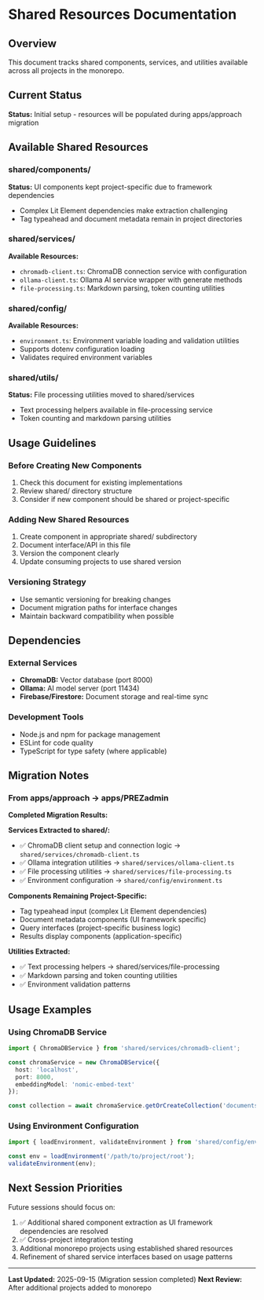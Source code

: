 # Shared Resources Documentation

## Overview
This document tracks shared components, services, and utilities available across all projects in the monorepo.

## Current Status
**Status:** Initial setup - resources will be populated during apps/approach migration

## Available Shared Resources

### shared/components/
**Status:** UI components kept project-specific due to framework dependencies
- Complex Lit Element dependencies make extraction challenging
- Tag typeahead and document metadata remain in project directories

### shared/services/
**Available Resources:**
- `chromadb-client.ts`: ChromaDB connection service with configuration
- `ollama-client.ts`: Ollama AI service wrapper with generate methods
- `file-processing.ts`: Markdown parsing, token counting utilities

### shared/config/
**Available Resources:**
- `environment.ts`: Environment variable loading and validation utilities
- Supports dotenv configuration loading
- Validates required environment variables

### shared/utils/
**Status:** File processing utilities moved to shared/services
- Text processing helpers available in file-processing service
- Token counting and markdown parsing utilities

## Usage Guidelines

### Before Creating New Components
1. Check this document for existing implementations
2. Review shared/ directory structure
3. Consider if new component should be shared or project-specific

### Adding New Shared Resources
1. Create component in appropriate shared/ subdirectory
2. Document interface/API in this file
3. Version the component clearly
4. Update consuming projects to use shared version

### Versioning Strategy
- Use semantic versioning for breaking changes
- Document migration paths for interface changes
- Maintain backward compatibility when possible

## Dependencies

### External Services
- **ChromaDB:** Vector database (port 8000)
- **Ollama:** AI model server (port 11434)
- **Firebase/Firestore:** Document storage and real-time sync

### Development Tools
- Node.js and npm for package management
- ESLint for code quality
- TypeScript for type safety (where applicable)

## Migration Notes

### From apps/approach → apps/PREZadmin
**Completed Migration Results:**

**Services Extracted to shared/:**
- ✅ ChromaDB client setup and connection logic → `shared/services/chromadb-client.ts`
- ✅ Ollama integration utilities → `shared/services/ollama-client.ts`
- ✅ File processing utilities → `shared/services/file-processing.ts`
- ✅ Environment configuration → `shared/config/environment.ts`

**Components Remaining Project-Specific:**
- Tag typeahead input (complex Lit Element dependencies)
- Document metadata components (UI framework specific)
- Query interfaces (project-specific business logic)
- Results display components (application-specific)

**Utilities Extracted:**
- ✅ Text processing helpers → shared/services/file-processing
- ✅ Markdown parsing and token counting utilities
- ✅ Environment validation patterns

## Usage Examples

### Using ChromaDB Service
```typescript
import { ChromaDBService } from 'shared/services/chromadb-client';

const chromaService = new ChromaDBService({
  host: 'localhost',
  port: 8000,
  embeddingModel: 'nomic-embed-text'
});

const collection = await chromaService.getOrCreateCollection('documents');
```

### Using Environment Configuration
```typescript
import { loadEnvironment, validateEnvironment } from 'shared/config/environment';

const env = loadEnvironment('/path/to/project/root');
validateEnvironment(env);
```

## Next Session Priorities

Future sessions should focus on:
1. ✅ Additional shared component extraction as UI framework dependencies are resolved
2. ✅ Cross-project integration testing
3. Additional monorepo projects using established shared resources
4. Refinement of shared service interfaces based on usage patterns

---

**Last Updated:** 2025-09-15 (Migration session completed)
**Next Review:** After additional projects added to monorepo